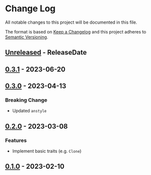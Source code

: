 # Change Log
All notable changes to this project will be documented in this file.

The format is based on [Keep a Changelog](http://keepachangelog.com/)
and this project adheres to [Semantic Versioning](http://semver.org/).

<!-- next-header -->
## [Unreleased] - ReleaseDate

## [0.3.1] - 2023-06-20

## [0.3.0] - 2023-04-13

### Breaking Change

- Updated `anstyle`

## [0.2.0] - 2023-03-08

### Features

- Implement basic traits (e.g. `Clone`)

## [0.1.0] - 2023-02-10

<!-- next-url -->
[Unreleased]: https://github.com/rust-cli/anstyle/compare/anstyle-roff-v0.3.1...HEAD
[0.3.1]: https://github.com/rust-cli/anstyle/compare/anstyle-roff-v0.3.0...anstyle-roff-v0.3.1
[0.3.0]: https://github.com/rust-cli/anstyle/compare/anstyle-roff-v0.2.0...anstyle-roff-v0.3.0
[0.2.0]: https://github.com/rust-cli/anstyle/compare/anstyle-roff-v0.1.0...anstyle-roff-v0.2.0
[0.1.0]: https://github.com/rust-cli/anstyle/compare/6d15580ecb12a97fb7fffa015d7cae88f1ade671...anstyle-roff-v0.1.0
